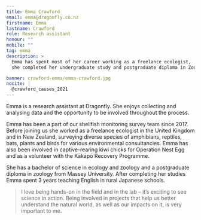 ```yaml
---
title: Emma Crawford
email: emma@dragonfly.co.nz
firstname: Emma
lastname: Crawford
role: Research assistant
honour: ""
mobile: ""
tag: emma
description: >
  Emma has spent most of her career working as a freelance ecologist,
  she completed her undergraduate study and postgraduate diploma in Zoology at Massey University.

banner: crawford-emma/emma-crawford.jpg
nocite: |
  @crawford_causes_2021
---
```


Emma is a research assistant at Dragonfly. She enjoys collecting and analysing
data and the opportunity to be involved throughout the process.

<!--more-->

Emma has been a part of our shellfish monitoring survey team since 2017. Before
 joining us she worked as a freelance ecologist in the United Kingdom and in
 New Zealand, surveying diverse species of amphibians, reptiles, bats, plants
 and birds for various environmental consultancies. Emma has also been involved
 in captive-rearing kiwi chicks for Operation Nest Egg and as a volunteer with
 the Kākāpō Recovery Programme.

She has a bachelor of science in ecology and zoology and a postgraduate diploma
 in zoology from Massey University. After completing her studies Emma spent
 3 years teaching English in rural Japanese schools.

> I love being hands-on in the field and in the lab – it’s exciting to see science in action. Being involved in projects that help us better understand the natural world, as well as our impacts on it, is very important to me.
